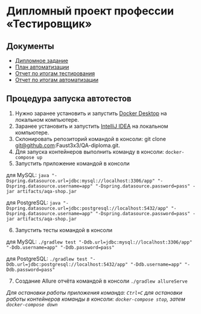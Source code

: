 # Дипломный проект профессии «Тестировщик»

## Документы
* [Дипломное задание](https://github.com/netology-code/qa-diploma)
* [План автоматизации](https://github.com/Faust3x3/QA-diploma/blob/main/docs/Plan.md)
* [Отчет по итогам тестирования](https://github.com/Faust3x3/QA-diploma/blob/main/docs/Report.md)
* [Отчет по итогам автоматизации](https://github.com/Faust3x3/QA-diploma/blob/main/docs/Summary.md)

## Процедура запуска автотестов
1. Нужно заранее установить и запустить [Docker Desktop](https://github.com/netology-code/aqa-homeworks/blob/master/docker/installation.md) на локальном компьютере.
2. Заранее установить и запустить [IntelliJ IDEA](https://www.jetbrains.com/idea/download/#section=windows) на локальном компьютере.
3. Склонировать репозиторий командой в консоли: git clone git@github.com:Faust3x3/QA-diploma.git.
4. Для запуска контейнеров выполнить команду в консоли: `docker-compose up`
5. Запустить приложение командой в консоли

для MySQL: `java "-Dspring.datasource.url=jdbc:mysql://localhost:3306/app" "-Dspring.datasource.username=app" "-Dspring.datasource.password=pass" -jar artifacts/aqa-shop.jar`

для PostgreSQL: `java "-Dspring.datasource.url=jdbc:postgresql://localhost:5432/app" "-Dspring.datasource.username=app" "-Dspring.datasource.password=pass" -jar artifacts/aqa-shop.jar`

6. Запустить тесты командой в консоли

для MySQL: `./gradlew test "-Ddb.url=jdbc:mysql://localhost:3306/app" "-Ddb.username=app" "-Ddb.password=pass"`

для PostgreSQL: `./gradlew test "-Ddb.url=jdbc:postgresql://localhost:5432/app" "-Ddb.username=app" "-Ddb.password=pass"`

7. Создание Allure отчёта командой в консоли `./gradlew allureServe`

*Для остановки работы приложения команда: `Ctrl+C`
для остановки работы контейнеров команды в консоли: `docker-compose stop`, затем `docker-compose down`*

